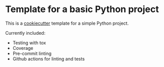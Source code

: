 Template for a basic Python project
===================================

This is a [cookiecutter](https://pypi.org/project/cookiecutter/)
template for a simple Python project.

Currently included:

* Testing with tox
* Coverage
* Pre-commit linting
* Github actions for linting and tests

